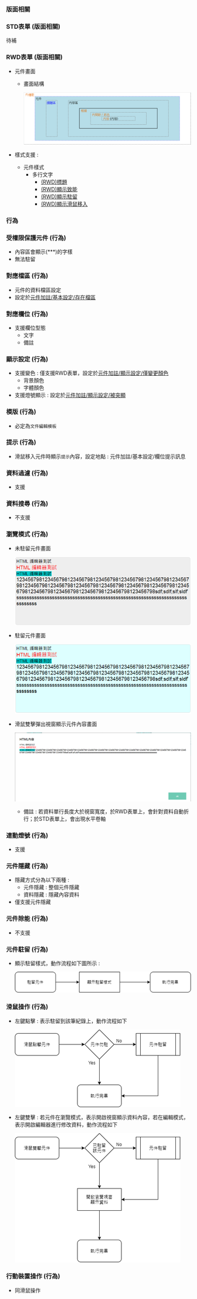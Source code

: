 ﻿### <div id="layout">版面相關</div>
### <div id="std">STD表單 <path>(版面相關)</div>
待補
### <div id="rwd">RWD表單 <path>(版面相關)</div>
* 元件畫面
    * 畫面結構
        
        ![元件畫面結構]

* 樣式支援 : 
    * 元件樣式 
        * 多行文字
            * [(RWD)標題](../../../../STYLE/wTA.md#rwd標題title-元件多行文字)
            * [(RWD)顯示致能](../../../../STYLE/wTA.md#rwd顯示致能enable-元件多行文字)
            * [(RWD)顯示駐留](../../../../STYLE/wTA.md#rwd顯示駐留onfocus-元件多行文字)
            * [(RWD)顯示滑鼠移入](../../../../STYLE/wTA.md#rwd顯示滑鼠移入mousein-元件多行文字)
            
### <div id="action">行為</div>

### <div id="protected">受權限保護元件 <path>(行為)</div>
* 內容區會顯示(***)的字樣
* 無法駐留

### <div id="alias">對應檔區 <path>(行為)</div>
* 元件的資料檔區設定
* 設定於[元件加註/基本設定/存在檔區]()

### <div id="field">對應欄位 <path>(行為)</div>
* 支援欄位型態
    * 文字
    * 備註

### <div id="show">顯示設定 <path>(行為)</div>
* 支援變色 : 僅支援RWD表單，設定於[元件加註/顯示設定/僅變更顏色]()
    * 背景顏色
    * 字體顏色
* 支援燈號顯示 : 設定於[元件加註/顯示設定/被突顯]()

### <div id="picture">模版 <path>(行為)</div>
* 必定為`文件編輯模板`

### <div id="hint">提示 <path>(行為)</div>
* 滑鼠移入元件時顯示`提示`內容，設定地點 : 元件加註/基本設定/欄位提示訊息

### <div id="filter">資料過濾 <path>(行為)</div>
* 支援

### <div id="search">資料搜尋 <path>(行為)</div>
* 不支援

### <div id="browse">瀏覽模式 <path>(行為)</div>
* 未駐留元件畫面

    ![未駐留模擬畫面]

* 駐留元件畫面

    ![駐留模擬畫面]

* 滑鼠雙擊彈出視窗顯示元件內容畫面

    ![瀏覽雙擊元件畫面]

    * 備註 : 若資料單行長度大於視窗寬度，於RWD表單上，會針對資料自動折行；於STD表單上，會出現水平卷軸

### <div id="light">連動燈號 <path>(行為)</div>
* 支援

### <div id="hide">元件隱藏 <path>(行為)</div>
* 隱藏方式分為以下兩種 :
    * 元件隱藏 : 整個元件隱藏
    * 資料隱藏 : 隱藏內容資料
* 僅支援元件隱藏

### <div id="disabled">元件除能 <path>(行為)</div>
* 不支援

### <div id="focus">元件駐留 <path>(行為)</div>
* 顯示駐留樣式，動作流程如下圖所示 :

    ![元件駐留]

### <div id="mouse">滑鼠操作 <path>(行為)</div>
* 左鍵點擊 : 表示駐留到該筆紀錄上，動作流程如下

    ![滑鼠單擊]

* 左鍵雙擊 : 若元件在瀏覽模式，表示開啟視窗顯示資料內容，若在編輯模式，表示開啟編輯器進行修改資料，動作流程如下

    ![滑鼠雙擊]

### <div id="mobile">行動裝置操作 <path>(行為)</div>
* 同滑鼠操作


[元件畫面結構]:attachment/ctrlshowhtml_struct.png "元件畫面結構"
[未駐留模擬畫面]:attachment/browse_not_focus.png "未駐留模擬畫面"
[駐留模擬畫面]:attachment/browse_focus.png "駐留模擬畫面"
[瀏覽雙擊元件畫面]:attachment/dblclick_browse.png "瀏覽雙擊元件畫面"
[滑鼠單擊]:attachment/click.png "滑鼠單擊"
[滑鼠雙擊]:attachment/dblclick.png "滑鼠雙擊"
[元件駐留]:attachment/focus.png "元件駐留"